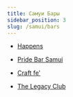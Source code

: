 ```yaml
---
title: Самуи Бары
sidebar_position: 3
slug: /samui/bars
---
```



- [Happens](https://goo.gl/maps/tNEgDeFWsGXjpFDD8)

- [Pride Bar Samui](https://goo.gl/maps/aEUYUQdoUSfQ4fgF7)

- [Craft fe'](https://goo.gl/maps/1Vnt3936x6hTR6YMA)

- [The Legacy Club](https://goo.gl/maps/cB8kS6EQ42BVfMwv5)
